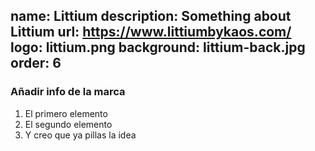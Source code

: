 name: Littium
description: Something about Littium
url: https://www.littiumbykaos.com/
logo: littium.png
background: littium-back.jpg
order: 6
----
### Añadir info de la marca

1. El primero elemento
2. El segundo elemento
3. Y creo que ya pillas la idea

